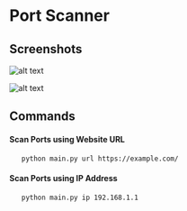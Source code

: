 # Port Scanner 
## Screenshots 
![alt text](https://samrat-sarkar.github.io/Port_Scanner/screenshot1.PNG)

![alt text](https://samrat-sarkar.github.io/Port_Scanner/screenshot2.PNG)
## Commands
#### Scan Ports using Website URL 
```http
   python main.py url https://example.com/
```
#### Scan Ports using IP Address 

```http
   python main.py ip 192.168.1.1
```
